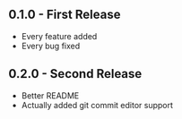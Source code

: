 ## 0.1.0 - First Release
* Every feature added
* Every bug fixed

## 0.2.0 - Second Release
* Better README
* Actually added git commit editor support

